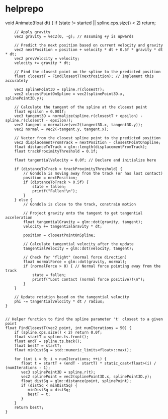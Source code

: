 # helprepo
void Animate(float dt) {
        if (state != started || spline.cps.size() < 2) return;

        // Apply gravity
        vec2 gravity = vec2(0, -g); // Assuming +y is upwards

        // Predict the next position based on current velocity and gravity
        vec2 nextPosition = position + velocity * dt + 0.5f * gravity * dt * dt;
        vec2 prevVelocity = velocity;
        velocity += gravity * dt;

        // Find the closest point on the spline to the predicted position
        float closestT = FindClosestT(nextPosition); // Implement this accurately

        vec3 splinePoint3D = spline.r(closestT);
        vec2 closestPointOnSpline = vec2(splinePoint3D.x, splinePoint3D.y);

        // Calculate the tangent of the spline at the closest point
        float epsilon = 0.001f;
        vec3 tangent3D = normalize(spline.r(closestT + epsilon) - spline.r(closestT - epsilon));
        vec2 tangent = normalize(vec2(tangent3D.x, tangent3D.y));
        vec2 normal = vec2(-tangent.y, tangent.x);

        // Vector from the closest spline point to the predicted position
        vec2 displacementFromTrack = nextPosition - closestPointOnSpline;
        float distanceToTrack = glm::length(displacementFromTrack);
        float trackProximityThreshold = 0.1f;

        float tangentialVelocity = 0.0f; // Declare and initialize here

        if (distanceToTrack > trackProximityThreshold) {
            // Gondola is moving away from the track (or has lost contact)
            position = nextPosition;
            if (distanceToTrack > 0.5f) {
                state = fallen;
                printf("Fallen!\n");
            }
        } else {
            // Gondola is close to the track, constrain motion

            // Project gravity onto the tangent to get tangential acceleration
            float tangentialGravity = glm::dot(gravity, tangent);
            velocity += tangentialGravity * dt;

            position = closestPointOnSpline;

            // Calculate tangential velocity after the update
            tangentialVelocity = glm::dot(velocity, tangent);

            // Check for "flight" (normal force direction)
            float normalForce = glm::dot(gravity, normal);
            if (normalForce > 0) { // Normal force pointing away from the track
                state = fallen;
                printf("Lost contact (normal force positive)!\n");
            }
        }

        // Update rotation based on the tangential velocity
        phi -= tangentialVelocity * dt / radius;
    }


    // Helper function to find the spline parameter 't' closest to a given point
    float FindClosestT(vec2 point, int numIterations = 50) {
        if (spline.cps.size() < 2) return 0.0f;
        float startT = spline.ts.front();
        float endT = spline.ts.back();
        float bestT = startT;
        float minDistSq = std::numeric_limits<float>::max();

        for (int i = 0; i < numIterations; ++i) {
           float t = startT + (endT - startT) * static_cast<float>(i) / (numIterations - 1);
           vec3 splinePoint3D = spline.r(t);
           vec2 splinePoint = vec2(splinePoint3D.x, splinePoint3D.y);
           float distSq = glm::distance(point, splinePoint);
           if (distSq < minDistSq) {
              minDistSq = distSq;
              bestT = t;
           }
        }
        return bestT;
    }
